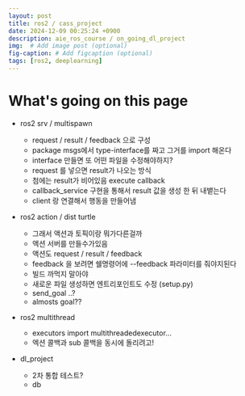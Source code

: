 ```yaml
---
layout: post
title: ros2 / cass_project
date: 2024-12-09 00:25:24 +0900
description: aie_ros_course / on_going_dl_project
img:  # Add image post (optional)
fig-caption: # Add figcaption (optional)
tags: [ros2, deeplearning]
---
```

# What's going on this page

* ros2 srv / multispawn
  * request / result / feedback 으로 구성
  * package msgs에서 type-interface를 짜고 그거를 import 해온다
  * interface 만들면 또 어떤 파일을 수정해야하지?
  * request 를 넣으면 result가 나오는 방식
  * 첨에는 result가 비어있음 execute callback
  * callback_service 구현을 통해서 result 값을 생성 한 뒤 내뱉는다
  * client 랑 연결해서 행동을 만들어냄
  
* ros2 action / dist turtle 
  * 그래서 액션과 토픽이랑 뭐가다른걸까
  * 액션 서버를 만들수가있음
  * 액션도 request / result / feedback
  * feedback 을 보려면 쉘명령어에 --feedback 파라미터를 줘야지된다
  * 빌드 까먹지 말아야
  * 새로운 파일 생성하면 엔트리포인트도 수정 (setup.py)
  * send_goal ..?
  * almosts goal??
  
* ros2 multithread
  * executors import multithreadedexecutor... 
  * 엑션 콜백과 sub 콜백을 동시에 돌리려고!
  
* dl_project
  * 2차 통합 테스트?
  * db

